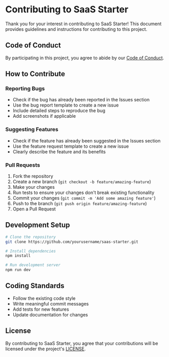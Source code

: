 # Contributing to SaaS Starter

Thank you for your interest in contributing to SaaS Starter! This document provides guidelines and instructions for contributing to this project.

## Code of Conduct

By participating in this project, you agree to abide by our [Code of Conduct](CODE_OF_CONDUCT.md).

## How to Contribute

### Reporting Bugs

-   Check if the bug has already been reported in the Issues section
-   Use the bug report template to create a new issue
-   Include detailed steps to reproduce the bug
-   Add screenshots if applicable

### Suggesting Features

-   Check if the feature has already been suggested in the Issues section
-   Use the feature request template to create a new issue
-   Clearly describe the feature and its benefits

### Pull Requests

1. Fork the repository
2. Create a new branch (`git checkout -b feature/amazing-feature`)
3. Make your changes
4. Run tests to ensure your changes don't break existing functionality
5. Commit your changes (`git commit -m 'Add some amazing feature'`)
6. Push to the branch (`git push origin feature/amazing-feature`)
7. Open a Pull Request

## Development Setup

```bash
# Clone the repository
git clone https://github.com/yourusername/saas-starter.git

# Install dependencies
npm install

# Run development server
npm run dev
```

## Coding Standards

-   Follow the existing code style
-   Write meaningful commit messages
-   Add tests for new features
-   Update documentation for changes

## License

By contributing to SaaS Starter, you agree that your contributions will be licensed under the project's [LICENSE](LICENSE).
